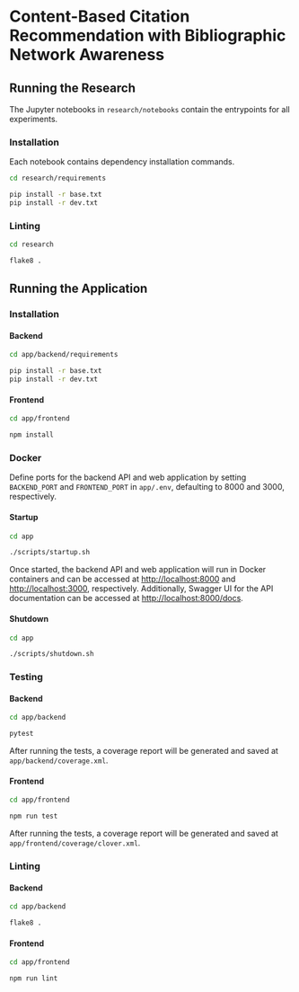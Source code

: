 # Content-Based Citation Recommendation with Bibliographic Network Awareness
## Running the Research
The Jupyter notebooks in `research/notebooks` contain the entrypoints for all experiments.

### Installation
Each notebook contains dependency installation commands.

```sh
cd research/requirements

pip install -r base.txt
pip install -r dev.txt
```

### Linting
```sh
cd research

flake8 .
```

## Running the Application
### Installation
#### Backend
```sh
cd app/backend/requirements

pip install -r base.txt
pip install -r dev.txt
```

#### Frontend
```sh
cd app/frontend

npm install
```

### Docker
Define ports for the backend API and web application by setting `BACKEND_PORT` and `FRONTEND_PORT` in `app/.env`, defaulting to 8000 and 3000, respectively.

#### Startup
```sh
cd app

./scripts/startup.sh
```

Once started, the backend API and web application will run in Docker containers and can be accessed at [http://localhost:8000](http://localhost:8000) and [http://localhost:3000](http://localhost:3000), respectively. Additionally, Swagger UI for the API documentation can be accessed at [http://localhost:8000/docs](http://localhost:8000/docs).

#### Shutdown
```sh
cd app

./scripts/shutdown.sh
```

### Testing
#### Backend
```sh
cd app/backend

pytest
```

After running the tests, a coverage report will be generated and saved at `app/backend/coverage.xml`.

#### Frontend
```sh
cd app/frontend

npm run test
```

After running the tests, a coverage report will be generated and saved at `app/frontend/coverage/clover.xml`.

### Linting
#### Backend
```sh
cd app/backend

flake8 .
```

#### Frontend
```sh
cd app/frontend

npm run lint
```